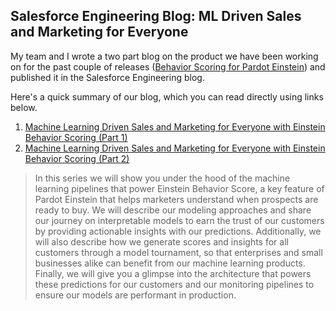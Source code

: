 ## Salesforce Engineering Blog: ML Driven Sales and Marketing for Everyone

My team and I wrote a two part blog on the product we have been working on for the past couple of releases ([Behavior Scoring for Pardot Einstein](https://help.salesforce.com/articleView?id=pardot_einstein_behavior_scoring.htm&type=5)) and published it in the Salesforce Engineering blog.

Here's a quick summary of our blog, which you can read directly using links below.

1. [Machine Learning Driven Sales and Marketing for Everyone with Einstein Behavior Scoring (Part 1)](https://engineering.salesforce.com/machine-learning-driven-sales-and-marketing-for-everyone-with-einstein-behavior-scoring-part-1-afdb76a5a480?source=friends_link&sk=12d39e69b16ebbdc5cdc4ce7e18030c1)
2. [Machine Learning Driven Sales and Marketing for Everyone with Einstein Behavior Scoring (Part 2)](https://engineering.salesforce.com/machine-learning-driven-sales-and-marketing-for-everyone-with-einstein-behavior-scoring-part-2-ac3cb3caf942?source=friends_link&sk=6641e05ed2884964a99114a83dca4024)

> In this series we will show you under the hood of the machine learning pipelines that power Einstein Behavior Score, a key feature of Pardot Einstein that helps marketers understand when prospects are ready to buy. We will describe our modeling approaches and share our journey on interpretable models to earn the trust of our customers by providing actionable insights with our predictions. Additionally, we will also describe how we generate scores and insights for all customers through a model tournament, so that enterprises and small businesses alike can benefit from our machine learning products. Finally, we will give you a glimpse into the architecture that powers these predictions for our customers and our monitoring pipelines to ensure our models are performant in production.
